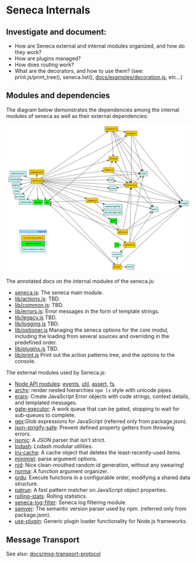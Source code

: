Seneca Internals
================

## Investigate and document:

- How are Seneca external and internal modules organized, and how do they work?
- How are plugins managed?
- How does routing work?
- What are the decorators, and how to use them?
  (see: print.js/print_tree(), seneca.list(), [docs/examples/decoration.js](docs/examples/decoration.js), etc...)


## Modules and dependencies

The diagram below demonstrates the dependencies among the internal modules of seneca as well as their external dependencies:

![Dependency map of seneca modules](seneca-dependency-map.png?raw=true)

The annotated docs on the internal modules of the seneca.js:
- [seneca.js](https://htmlpreview.github.io/?https://github.com/tombenke/seneca-cookbook/blob/master/lib/seneca_internals/docs/annotated/seneca.html):
  The seneca main module.
- [lib/actions.js](https://htmlpreview.github.io/?https://github.com/tombenke/seneca-cookbook/blob/master/lib/seneca_internals/docs/annotated/actions.html):
  TBD.
- [lib/common.js](https://htmlpreview.github.io/?https://github.com/tombenke/seneca-cookbook/blob/master/lib/seneca_internals/docs/annotated/common.html):
  TBD.
- [lib/errors.js](https://htmlpreview.github.io/?https://github.com/tombenke/seneca-cookbook/blob/master/lib/seneca_internals/docs/annotated/errors.html):
  Error messages in the form of template strings.
- [lib/legacy.js](https://htmlpreview.github.io/?https://github.com/tombenke/seneca-cookbook/blob/master/lib/seneca_internals/docs/annotated/legacy.html)
  TBD.
- [lib/logging.js](https://htmlpreview.github.io/?https://github.com/tombenke/seneca-cookbook/blob/master/lib/seneca_internals/docs/annotated/logging.html)
  TBD.
- [lib/optioner.js](https://htmlpreview.github.io/?https://github.com/tombenke/seneca-cookbook/blob/master/lib/seneca_internals/docs/annotated/optioner.html)
  Managing the seneca options for the core modul, including the loading from several sources and overriding in the predefined order.
- [lib/plugins.js](https://htmlpreview.github.io/?https://github.com/tombenke/seneca-cookbook/blob/master/lib/seneca_internals/docs/annotated/plugins.html)
  TBD.
- [lib/print.js](https://htmlpreview.github.io/?https://github.com/tombenke/seneca-cookbook/blob/master/lib/seneca_internals/docs/annotated/print.html)
  Print out the action patterns tree, and the options to the console.

The external modules used by Seneca.js:


- [Node API modules](https://nodejs.org/dist/latest-v7.x/docs/api/): [events](https://nodejs.org/api/events.html), [util](https://nodejs.org/api/util.html), [assert](https://nodejs.org/api/assert.html), [fs](https://nodejs.org/api/fs.html).
- [archy](https://github.com/substack/node-archy): render nested hierarchies `npm ls` style with unicode pipes.
- [eraro](https://github.com/rjrodger/eraro): Create JavaScript Error objects with code strings, context details, and templated messages.
- [gate-executor](https://github.com/rjrodger/gate-executor): A work queue that can be gated, stopping to wait for sub-queues to complete.
- [gex](https://github.com/rjrodger/gex):Glob expressions for JavaScript (referred only from package.json).
- [json-strigify-safe](https://github.com/e-conomic/safe-json-stringify): Prevent defined property getters from throwing errors.
- [jsonic](https://github.com/rjrodger/jsonic): A JSON parser that isn't strict.
- [lodash](https://github.com/lodash/lodash): Lodash modular utilities.
- [lru-cache](https://github.com/isaacs/node-lru-cache): A cache object that deletes the least-recently-used items.
- [minimist](https://github.com/substack/minimist): parse argument options.
- [nid](https://github.com/rjrodger/nid): Nice clean-mouthed random id generation, without any swearing!
- [norma](https://github.com/rjrodger/norma): A function argument organizer.
- [ordu](https://github.com/rjrodger/ordu): Execute functions in a configurable order, modifying a shared data structure.
- [patrun](https://github.com/rjrodger/patrun): A fast pattern matcher on JavaScript object properties.
- [rolling-stats](https://github.com/rjrodger/rolling-stats): Rolling statistics.
- [seneca-log-filter](https://github.com/senecajs/seneca-log-filter): Seneca log filtering module.
- [semver](https://github.com/npm/node-semver): The semantic version parser used by npm. (referred only from package.json).
- [use-plugin](https://github.com/rjrodger/use-plugin): Generic plugin loader functionality for Node.js frameworks.

## Message Transport

See also: [docs/msg-transport-protocol](docs/msg-transport-protocol.md)
